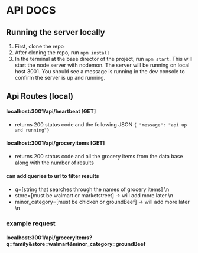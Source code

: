 # API DOCS

## Running the server locally

1. First, clone the repo
2. After cloning the repo, run `npm install`
3. In the terminal at the base director of the project, run `npm start`. This will start the node server with nodemon. The server will be running on local host 3001. You should see a message is running in the dev console to confirm the server is up and running.

## Api Routes (local)

#### localhost:3001/api/heartbeat [GET]

- returns 200 status code and the following JSON `{ "message": "api up and running"}`

#### localhost:3001/api/groceryitems [GET]

- returns 200 status code and all the grocery items from the data base along with the number of results

#### can add queries to url to filter results

- q=[string that searches through the names of grocery items] \n
- store=[must be walmart or marketstreet] -> will add more later \n
- minor_category=[must be chicken or groundBeef] -> will add more later \n

### example request

#### localhost:3001/api/groceryitems?q=family&store=walmart&minor_category=groundBeef
